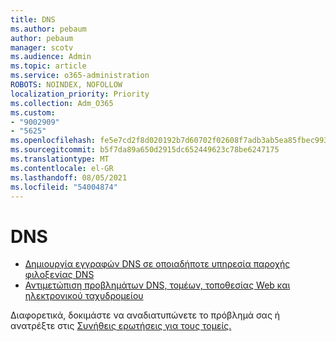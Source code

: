 ```yaml
---
title: DNS
ms.author: pebaum
author: pebaum
manager: scotv
ms.audience: Admin
ms.topic: article
ms.service: o365-administration
ROBOTS: NOINDEX, NOFOLLOW
localization_priority: Priority
ms.collection: Adm_O365
ms.custom:
- "9002909"
- "5625"
ms.openlocfilehash: fe5e7cd2f8d020192b7d60702f02608f7adb3ab5ea85fbec99326921bbb26cd8
ms.sourcegitcommit: b5f7da89a650d2915dc652449623c78be6247175
ms.translationtype: MT
ms.contentlocale: el-GR
ms.lasthandoff: 08/05/2021
ms.locfileid: "54004874"
---
```

# <a name="dns"></a>DNS

- [Δημιουργία εγγραφών DNS σε οποιαδήποτε υπηρεσία παροχής φιλοξενίας DNS](https://docs.microsoft.com/microsoft-365/admin/get-help-with-domains/create-dns-records-at-any-dns-hosting-provider?view=o365-worldwide)
- [Αντιμετώπιση προβλημάτων DNS, τομέων, τοποθεσίας Web και ηλεκτρονικού ταχυδρομείου](https://docs.microsoft.com/microsoft-365/admin/get-help-with-domains/find-and-fix-issues?view=o365-worldwide)

Διαφορετικά, δοκιμάστε να αναδιατυπώνετε το πρόβλημά σας ή ανατρέξτε στις [Συνήθεις ερωτήσεις για τους τομείς.](https://docs.microsoft.com/microsoft-365/admin/setup/domains-faq?view=o365-worldwide)
